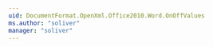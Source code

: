 ```yaml
---
uid: DocumentFormat.OpenXml.Office2010.Word.OnOffValues
ms.author: "soliver"
manager: "soliver"
---
```

